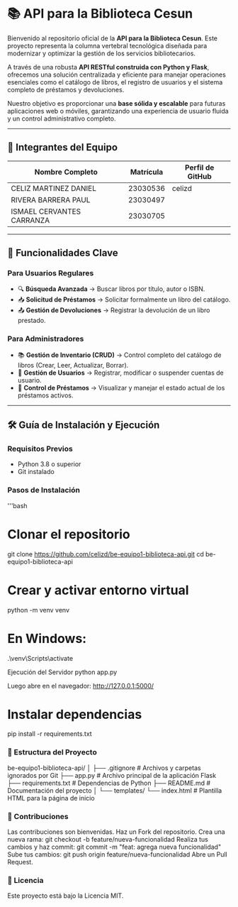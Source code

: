 # 📚 API para la Biblioteca Cesun

Bienvenido al repositorio oficial de la **API para la Biblioteca Cesun**. Este proyecto representa la columna vertebral tecnológica diseñada para modernizar y optimizar la gestión de los servicios bibliotecarios.  

A través de una robusta **API RESTful construida con Python y Flask**, ofrecemos una solución centralizada y eficiente para manejar operaciones esenciales como el catálogo de libros, el registro de usuarios y el sistema completo de préstamos y devoluciones.  

Nuestro objetivo es proporcionar una **base sólida y escalable** para futuras aplicaciones web o móviles, garantizando una experiencia de usuario fluida y un control administrativo completo.  

---

## 👥 Integrantes del Equipo

| Nombre Completo               | Matrícula  | Perfil de GitHub |
|-------------------------------|------------|------------------|
| CELIZ MARTINEZ DANIEL         | 23030536   | celizd           |
| RIVERA BARRERA PAUL           | 23030497   |                  |
| ISMAEL CERVANTES CARRANZA     | 23030705   |                  |

---

## 🚀 Funcionalidades Clave

### Para Usuarios Regulares
- 🔍 **Búsqueda Avanzada** → Buscar libros por título, autor o ISBN.  
- 📥 **Solicitud de Préstamos** → Solicitar formalmente un libro del catálogo.  
- 📤 **Gestión de Devoluciones** → Registrar la devolución de un libro prestado.  

### Para Administradores
- 📚 **Gestión de Inventario (CRUD)** → Control completo del catálogo de libros (Crear, Leer, Actualizar, Borrar).  
- 👤 **Gestión de Usuarios** → Registrar, modificar o suspender cuentas de usuario.  
- 🔄 **Control de Préstamos** → Visualizar y manejar el estado actual de los préstamos activos.  

---

## 🛠️ Guía de Instalación y Ejecución

### Requisitos Previos
- Python 3.8 o superior  
- Git instalado  

### Pasos de Instalación
'''bash
# Clonar el repositorio
git clone https://github.com/celizd/be-equipo1-biblioteca-api.git
cd be-equipo1-biblioteca-api

# Crear y activar entorno virtual
python -m venv venv
# En Windows:
.\venv\Scripts\activate

Ejecución del Servidor
python app.py


Luego abre en el navegador: http://127.0.0.1:5000/

# Instalar dependencias
pip install -r requirements.txt

### 📂 Estructura del Proyecto
be-equipo1-biblioteca-api/
│
├── .gitignore          # Archivos y carpetas ignorados por Git
├── app.py              # Archivo principal de la aplicación Flask
├── requirements.txt    # Dependencias de Python
├── README.md           # Documentación del proyecto
│
└── templates/
    └── index.html      # Plantilla HTML para la página de inicio

### 🤝 Contribuciones

Las contribuciones son bienvenidas.
Haz un Fork del repositorio.
Crea una nueva rama:
git checkout -b feature/nueva-funcionalidad
Realiza tus cambios y haz commit:
git commit -m "feat: agrega nueva funcionalidad"
Sube tus cambios:
git push origin feature/nueva-funcionalidad
Abre un Pull Request.

### 📄 Licencia

Este proyecto está bajo la Licencia MIT.
